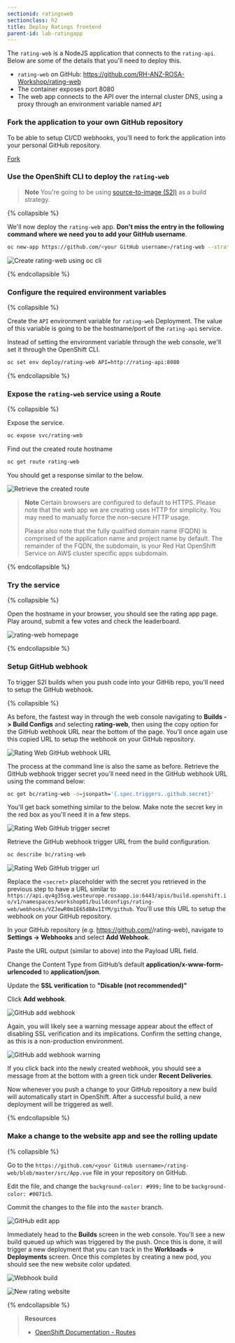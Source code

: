 ```yaml
---
sectionid: ratingsweb
sectionclass: h2
title: Deploy Ratings frontend
parent-id: lab-ratingapp
---
```


The `rating-web` is a NodeJS application that connects to the `rating-api`. Below are some of the details that you'll need to deploy this.

- `rating-web` on GitHub: <https://github.com/RH-ANZ-ROSA-Workshop/rating-web>
- The container exposes port 8080
- The web app connects to the API over the internal cluster DNS, using a proxy through an environment variable named `API`

### Fork the application to your own GitHub repository

To be able to setup CI/CD webhooks, you'll need to fork the application into your personal GitHub repository.

<a class="github-button" href="https://github.com/RH-ANZ-ROSA-Workshop/rating-web/fork" data-icon="octicon-repo-forked" data-size="large" aria-label="Fork adriangigante/rating-web on GitHub">Fork</a>

### Use the OpenShift CLI to deploy the `rating-web`

> **Note** You're going to be using [source-to-image (S2I)](#source-to-image-s2i) as a build strategy.

{% collapsible %}

We'll now deploy the `rating-web` app. **Don't miss the entry in the following command where we need you to add your GitHub username**.

```sh
oc new-app https://github.com/<your GitHub username>/rating-web --strategy=source
```

![Create rating-web using oc cli](media/oc-newapp-ratingweb.png)

{% endcollapsible %}

### Configure the required environment variables

{% collapsible %}

Create the `API` environment variable for `rating-web` Deployment. The value of this variable is going to be the hostname/port of the `rating-api` service.

Instead of setting the environment variable through the web console, we'll set it through the OpenShift CLI.

```sh
oc set env deploy/rating-web API=http://rating-api:8080
```

{% endcollapsible %}

### Expose the `rating-web` service using a Route

{% collapsible %}

Expose the service.

```sh
oc expose svc/rating-web
```

Find out the created route hostname

```sh
oc get route rating-web
```

You should get a response similar to the below.

![Retrieve the created route](media/oc-get-route.png)

> **Note** Certain browsers are configured to default to HTTPS. Please note that the web app we are creating uses HTTP for simplicity. You may need to manually force the non-secure HTTP usage.
> 
> Please also note that the fully qualified domain name (FQDN) is comprised of the application name and project name by default. The remainder of the FQDN, the subdomain, is your Red Hat OpenShift Service on AWS cluster specific apps subdomain.

{% endcollapsible %}

### Try the service

{% collapsible %}

Open the hostname in your browser, you should see the rating app page. Play around, submit a few votes and check the leaderboard.

![rating-web homepage](media/app-overview-1.png)

{% endcollapsible %}

### Setup GitHub webhook

To trigger S2I builds when you push code into your GitHib repo, you'll need to setup the GitHub webhook.

{% collapsible %}

As before, the fastest way in through the web console navigating to **Builds -> Build Configs** and selecting **rating-web**, then using the copy option for the GitHub webhook URL near the bottom of the page. You’ll once again use this copied URL to setup the webhook on your GitHub repository.

![Rating Web GitHub webhook URL](media/rating-web-github-webhook-url-console.png)

The process at the command line is also the same as before. Retrieve the GitHub webhook trigger secret you'll need need in the GitHub webhook URL using the command below:

```sh
oc get bc/rating-web -o=jsonpath='{.spec.triggers..github.secret}'
```

You'll get back something similar to the below. Make note the secret key in the red box as you'll need it in a few steps.

![Rating Web GitHub trigger secret](media/rating-web-github-secret.png)

Retrieve the GitHub webhook trigger URL from the build configuration.

```sh
oc describe bc/rating-web
```

![Rating Web GitHub trigger url](media/rating-web-github-webhook-url.png)

Replace the `<secret>` placeholder with the secret you retrieved in the previous step to have a URL similar to `https://api.qv4g35sq.westeurope.rosaapp.io:6443/apis/build.openshift.io/v1/namespaces/workshop01/buildconfigs/rating-web/webhooks/VZJewR0m1E65dBAv1IYM/github`. You'll use this URL to setup the webhook on your GitHub repository.

In your GitHub repository (e.g. https://github.com/<your GitHub username>/rating-web), navigate to **Settings -> Webhooks** and select **Add Webhook**.

Paste the URL output (similar to above) into the Payload URL field.

Change the Content Type from GitHub’s default **application/x-www-form-urlencoded** to **application/json**.

Update the **SSL verification** to **"Disable (not recommended)"**

Click **Add webhook**.

![GitHub add webhook](media/rating-api-github-addwebhook.png)

Again, you will likely see a warning message appear about the effect of disabling SSL verification and its implications. Confirm the setting change, as this is a non-production environment.

![GitHub add webhook warning](media/rating-api-github-addwebhook-warning.png)

If you click back into the newly created webhook, you should see a message from at the bottom with a green tick under **Recent Deliveries**.

Now whenever you push a change to your GitHub repository a new build will automatically start in OpenShift. After a successful build, a new deployment will be triggered as well.

{% endcollapsible %}

### Make a change to the website app and see the rolling update

{% collapsible %}

Go to the `https://github.com/<your GitHub username>/rating-web/blob/master/src/App.vue` file in your repository on GitHub.

Edit the file, and change the `background-color: #999;` line to be `background-color: #0071c5`.

Commit the changes to the file into the `master` branch.

![GitHub edit app](media/rating-web-editcolor.png)

Immediately head to the **Builds** screen in the web console. You'll see a new build queued up which was triggered by the push. Once this is done, it will trigger a new deployment that you can track in the **Workloads -> Deployments** screen. Once this completes by creating a new pod, you should see the new website color updated.

![Webhook build](media/rating-web-cicd-build.png)

![New rating website](media/rating-web-newcolor.png)

{% endcollapsible %}

> **Resources**
> * [OpenShift Documentation - Routes](https://docs.openshift.com/container-platform/latest/networking/routes/route-configuration.html)
